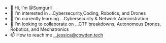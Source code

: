 - 👋 Hi, I’m @Sumgurll
- 👀 I’m interested in ...Cybersecurity,Coding, Robotics, and Drones
- 🌱 I’m currently learning ...Cybersecurity & Network Administration
- 💞️ I’m looking to collaborate on ...CTF breakdowns, Autonomous Drones, Robotics, and Mechatronics
- 📫 How to reach me ...jessica@cowden.tech

<!---
Sumgurll/Sumgurll is a ✨ special ✨ repository because its `README.md` (this file) appears on your GitHub profile.
You can click the Preview link to take a look at your changes.
--->

